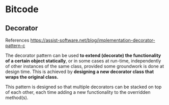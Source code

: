 # Bitcode

## Decorator

References https://assist-software.net/blog/implementation-decorator-pattern-c

The decorator pattern can be used **to extend (decorate) the functionality of a certain object statically**, or in some cases at run-time, independently of other instances of the same class, provided some groundwork is done at design time. This is achieved by **designing a new decorator class that wraps the original class.**

This pattern is designed so that multiple decorators can be stacked on top of each other, each time adding a new functionality to the overridden method(s).

